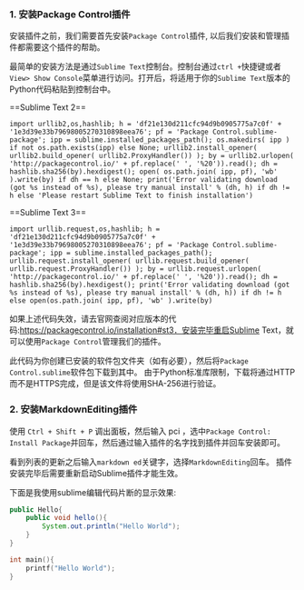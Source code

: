 
### 1. 安装Package Control插件

安装插件之前，我们需要首先安装`Package Control`插件, 以后我们安装和管理插件都需要这个插件的帮助。

最简单的安装方法是通过`Sublime Text`控制台。控制台通过`ctrl +`快捷键或者`View> Show Console`菜单进行访问。打开后，将适用于你的`Sublime Text`版本的Python代码粘贴到控制台中。

==Sublime Text 2==
```
import urllib2,os,hashlib; h = 'df21e130d211cfc94d9b0905775a7c0f' + '1e3d39e33b79698005270310898eea76'; pf = 'Package Control.sublime-package'; ipp = sublime.installed_packages_path(); os.makedirs( ipp ) if not os.path.exists(ipp) else None; urllib2.install_opener( urllib2.build_opener( urllib2.ProxyHandler()) ); by = urllib2.urlopen( 'http://packagecontrol.io/' + pf.replace(' ', '%20')).read(); dh = hashlib.sha256(by).hexdigest(); open( os.path.join( ipp, pf), 'wb' ).write(by) if dh == h else None; print('Error validating download (got %s instead of %s), please try manual install' % (dh, h) if dh != h else 'Please restart Sublime Text to finish installation')
```

==Sublime Text 3==

```
import urllib.request,os,hashlib; h = 'df21e130d211cfc94d9b0905775a7c0f' + '1e3d39e33b79698005270310898eea76'; pf = 'Package Control.sublime-package'; ipp = sublime.installed_packages_path(); urllib.request.install_opener( urllib.request.build_opener( urllib.request.ProxyHandler()) ); by = urllib.request.urlopen( 'http://packagecontrol.io/' + pf.replace(' ', '%20')).read(); dh = hashlib.sha256(by).hexdigest(); print('Error validating download (got %s instead of %s), please try manual install' % (dh, h)) if dh != h else open(os.path.join( ipp, pf), 'wb' ).write(by)
```
如果上述代码失效，请去官网查阅对应版本的代码:https://packagecontrol.io/installation#st3．安装完毕重启Sublime Text，就可以使用`Package Control`管理我们的插件。


此代码为你创建已安装的软件包文件夹（如有必要），然后将`Package Control.sublime`软件包下载到其中。 由于Python标准库限制，下载将通过HTTP而不是HTTPS完成，但是该文件将使用SHA-256进行验证。

### 2. 安装MarkdownEditing插件

使用 `Ctrl + Shift + P` 调出面板，然后输入 pci ，选中`Package Control: Install Package`并回车，然后通过输入插件的名字找到插件并回车安装即可。

看到列表的更新之后输入`markdown ed`关键字，选择`MarkdownEditing`回车。 插件安装完毕后需要重新启动Sublime插件才能生效。

下面是我使用sublime编辑代码片断的显示效果:
```java
public Hello{
    public void hello(){
        System.out.println("Hello World");
    }   
}
```

```c
int main(){
    printf("Hello World");
}
```